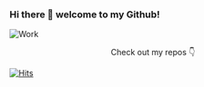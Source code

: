 ### Hi there 👋 welcome to my Github!

![Work](https://user-images.githubusercontent.com/41457508/105579675-2d9de980-5dcb-11eb-9fd7-d3562e5803ea.GIF)

<div align="center">
Check out my repos 👇
</div>

[![Hits](https://hits.seeyoufarm.com/api/count/incr/badge.svg?url=https%3A%2F%2Fgithub.com%2Fpark-bohee&count_bg=%23FCBA40&title_bg=%23555555&icon=github.svg&icon_color=%23E7E7E7&title=hits&edge_flat=false)](https://hits.seeyoufarm.com)
